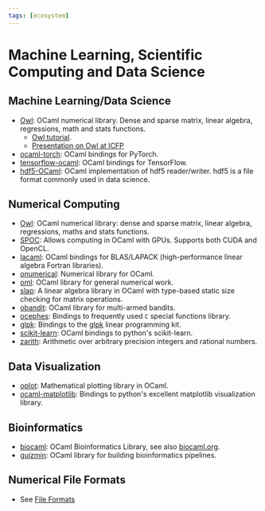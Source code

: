 ```yaml
---
tags: [ecosystem]
---
```


# Machine Learning, Scientific Computing and Data Science

## Machine Learning/Data Science

* [Owl](https://github.com/ryanrhymes/owl):
OCaml numerical library.
Dense and sparse matrix, linear algebra, regressions, math and stats functions.
  * [Owl tutorial](https://ocaml.xyz/book).
  * [Presentation on Owl at ICFP](https://www.youtube.com/watch?v=Jyv3tJD1N3o&t=311s)
* [ocaml-torch](https://github.com/LaurentMazare/ocaml-torch):
OCaml bindings for PyTorch.
* [tensorflow-ocaml](https://github.com/LaurentMazare/tensorflow-ocaml):
OCaml bindings for TensorFlow.
* [hdf5-OCaml](https://github.com/vbrankov/hdf5-ocaml):
OCaml implementation of hdf5 reader/writer. hdf5 is a file format commonly used in data science.

## Numerical Computing

* [Owl](https://github.com/ryanrhymes/owl):
OCaml numerical library: dense and sparse matrix, linear algebra, regressions, maths and stats functions.
* [SPOC](https://mathiasbourgoin.github.io/SPOC/):
Allows computing in OCaml with GPUs.
Supports both CUDA and OpenCL.
* [lacaml](https://mmottl.github.io/lacaml/):
OCaml bindings for BLAS/LAPACK (high-performance linear algebra Fortran libraries).
* [onumerical](https://github.com/cheshire/onumerical):
Numerical library for OCaml.
* [oml](https://github.com/hammerlab/oml):
OCaml library for general numerical work.
* [slap](https://github.com/akabe/slap):
A linear algebra library in OCaml with type-based static size checking for matrix operations.
* [obandit](http://freux.fr/oss/obandit.html):
OCaml library for multi-armed bandits.
* [ocephes](https://github.com/rleonid/ocephes):
Bindings to frequently used `C` special functions library.
* [glpk](https://github.com/smimram/ocaml-glpk):
Bindings to the [glpk](http://www.gnu.org/software/glpk/glpk.html) linear programming kit.
* [scikit-learn](https://github.com/lehy/ocaml-sklearn):
OCaml bindings to python's scikit-learn.
* [zarith](https://github.com/ocaml/Zarith):
Arithmetic over arbitrary precision integers and rational numbers.

## Data Visualization

* [oplot](https://github.com/sanette/oplot):
Mathematical plotting library in OCaml.
* [ocaml-matplotlib](https://github.com/LaurentMazare/ocaml-matplotlib):
Bindings to python's excellent matplotlib visualization library.

## Bioinformatics

* [biocaml](https://github.com/biocaml/biocaml):
OCaml Bioinformatics Library, see also [biocaml.org](http://biocaml.org).
* [guizmin](https://github.com/pveber/guizmin):
OCaml library for building bioinformatics pipelines.

## Numerical File Formats

* See [File Formats](file_formats.md#data-science)
